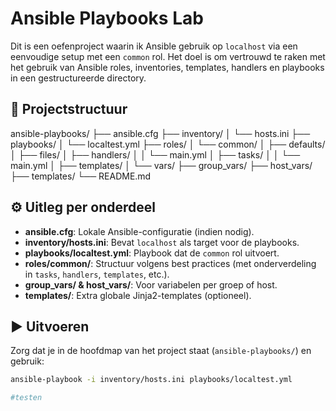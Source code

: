 # Ansible Playbooks Lab

Dit is een oefenproject waarin ik Ansible gebruik op `localhost` via een eenvoudige setup met een `common` rol. Het doel is om vertrouwd te raken met het gebruik van Ansible roles, inventories, templates, handlers en playbooks in een gestructureerde directory.

## 🔧 Projectstructuur

ansible-playbooks/
├── ansible.cfg
├── inventory/
│ └── hosts.ini
├── playbooks/
│ └── localtest.yml
├── roles/
│ └── common/
│ ├── defaults/
│ ├── files/
│ ├── handlers/
│ │ └── main.yml
│ ├── tasks/
│ │ └── main.yml
│ ├── templates/
│ └── vars/
├── group_vars/
├── host_vars/
├── templates/
└── README.md

## ⚙️ Uitleg per onderdeel

- **ansible.cfg**: Lokale Ansible-configuratie (indien nodig).
- **inventory/hosts.ini**: Bevat `localhost` als target voor de playbooks.
- **playbooks/localtest.yml**: Playbook dat de `common` rol uitvoert.
- **roles/common/**: Structuur volgens best practices (met onderverdeling in `tasks`, `handlers`, `templates`, etc.).
- **group_vars/ & host_vars/**: Voor variabelen per groep of host.
- **templates/**: Extra globale Jinja2-templates (optioneel).

## ▶️ Uitvoeren

Zorg dat je in de hoofdmap van het project staat (`ansible-playbooks/`) en gebruik:

```bash
ansible-playbook -i inventory/hosts.ini playbooks/localtest.yml

#testen
